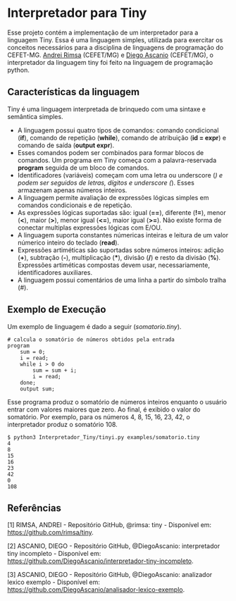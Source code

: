# Interpretador para Tiny

Esse projeto contém a implementação de um interpretador para a linguagem Tiny.
Essa é uma linguagem simples, utilizada para exercitar os conceitos necessários
para a disciplina de linguagens de programação do CEFET-MG.
<a href="https://github.com/rimsa" target="_blank">Andrei Rimsa</a> (CEFET/MG) e <a href="https://github.com/DiegoAscanio" target="_blank">Diego Ascanio</a> (CEFET/MG), o interpretador da linguagem tiny foi feito na linguagem de programação python.

## Características da linguagem

Tiny é uma linguagem interpretada de brinquedo com uma sintaxe e semântica
simples.
* A linguagem possui quatro tipos de comandos: comando condicional (**if**),
comando de repetição (**while**), comando de atribuição (**id = expr**) e
comando de saída (**output expr**).
* Esses comandos podem ser combinados para formar blocos de comandos.
Um programa em Tiny começa com a palavra-reservada **program** seguida de um
bloco de comandos.
* Identificadores (variáveis) começam com uma letra ou underscore (_) e podem
ser seguidos de letras, dígitos e underscore (_).
Esses armazenam apenas números inteiros.
* A linguagem permite avaliação de expressões lógicas simples em comandos
condicionais e de repetição.
* As expressões lógicas suportadas são: igual (**==**), diferente (**!=**),
menor (**<**), maior (**>**), menor igual (**<=**), maior igual (**>=**).
Não existe forma de conectar multiplas expressões lógicas com E/OU.
* A linguagem suporta constantes númericas inteiras e leitura de um valor
númerico inteiro do teclado (**read**).
* Expressões artiméticas são suportadas sobre números inteiros: adição (**+**),
subtração (**-**), multiplicação (**&ast;**), divisão (**/**) e
resto da divisão (**%**). Expressões artiméticas compostas devem usar,
necessariamente, identificadores auxiliares.
* A linguagem possui comentários de uma linha a partir do símbolo tralha (#).

## Exemplo de Execução

Um exemplo de linguagem é dado a seguir (*somatorio.tiny*).

```
# calcula o somatório de números obtidos pela entrada
program
    sum = 0;
    i = read;
    while i > 0 do
        sum = sum + i;
        i = read;
    done;
    output sum;
```

Esse programa produz o somatório de números inteiros enquanto o usuário
entrar com valores maiores que zero.
Ao final, é exibido o valor do somatório.
Por exemplo, para os números 4, 8, 15, 16, 23, 42, o interpretador produz o
somatório 108.

    $ python3 Interpretador_Tiny/tinyi.py examples/somatorio.tiny
    4
    8
    15
    16
    23
    42
    0
    108

## Referências

[1] RIMSA, ANDREI - Repositório GitHub, @rimsa: tiny - Disponível em: https://github.com/rimsa/tiny.

[2] ASCANIO, DIEGO - Repositório GitHub, @DiegoAscanio: interpretador tiny incompleto - Disponível em: https://github.com/DiegoAscanio/interpretador-tiny-incompleto.

[3] ASCANIO, DIEGO - Repositório GitHub, @DiegoAscanio: analizador lexico exemplo - Disponível em: https://github.com/DiegoAscanio/analisador-lexico-exemplo.
